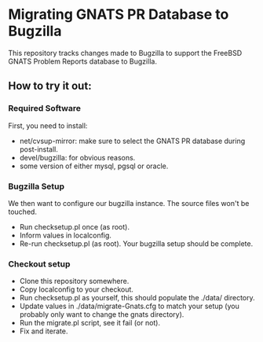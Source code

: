 # Migrating GNATS PR Database to Bugzilla #

This repository tracks changes made to Bugzilla to support the FreeBSD GNATS Problem Reports database to Bugzilla.

## How to try it out: ##

### Required Software ###

First, you need to install:

* net/cvsup-mirror: make sure to select the GNATS PR database during post-install.
* devel/bugzilla: for obvious reasons.
* some version of either mysql, pgsql or oracle.

### Bugzilla Setup ###

We then want to configure our bugzilla instance. The source files won't be touched.

* Run checksetup.pl once (as root).
* Inform values in localconfig.
* Re-run checksetup.pl (as root). Your bugzilla setup should be complete.

### Checkout setup ###

* Clone this repository somewhere.
* Copy localconfig to your checkout.
* Run checksetup.pl as yourself, this should populate the ./data/ directory.
* Update values in ./data/migrate-Gnats.cfg to match your setup (you probably only want to change the gnats directory).
* Run the migrate.pl script, see it fail (or not).
* Fix and iterate.
